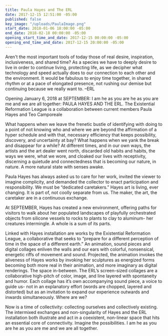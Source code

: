 ```yaml
---
title: Paula Hayes and The ERL
date: 2017-12-15 12:51:00 -05:00
published: false
key_image: "/uploads/PaulaImage.png"
start_date: 2018-01-06 18:00:00 -05:00
end_date: 2018-02-18 00:00:00 -05:00
opening_start_time_and_date: 2017-12-15 00:00:00 -05:00
opening_end_time_and_date: 2017-12-15 20:00:00 -05:00
---
```


Aren't the most important tools of today those of real desire, inspiration, inclusiveness, and shared time? As a species we have to deeply desire to live in order to continue living, protecting life, as we decipher what technology and speed actually does to our connection to each other and the environment. It would be fabulous to enjoy time together, in shared rhythm or at a pace of elongated presence, not rushing our demise but continuing because we really want to. –ERL

Opening January 6, 2018 at SEPTEMBER: I am he as you are he as you are me and we are all together: 
PAULA HAYES AND THE ERL. The Existential Reformation League is a collaboration between current members Paula Hayes and Teo Camporeale
 
What happens when we leave the frenetic bustle of identifying with doing to a point of not knowing who and where we are beyond the affirmation of a hyper schedule and with that, necessary efficiency that keeps possibility, discovery, and uncertainty at bay? What happens when we yank the break and disappear for a while? At different times, and in our own ways, the artists and the art dealer went north, discarded old habits and habits, the ways we were, what we wore, and cloaked our lives with receptivity, discerning a quietude and connectedness that is becoming our nature, in nature. A more natural state with senses awake. 

Paula Hayes has always asked us to care for her work, invited the viewer to imagine complicity, and demanded the collector to enact participation and responsibility. We must be “dedicated caretakers.” Hayes art is living, ever changing. It is part of, not coolly separate from us. The maker, the art, the caretaker are in a continuous exchange. 

At SEPTEMBER, Hayes has created a new environment, offering paths for visitors to walk about her populated landscapes of playfully orchestrated objects from silicone vessels to rocks to plants to clay to aluminum- her creatures intermingle. A whole is a sum of its parts. 

Linked with Hayes installation are works by the Existential Reformation League, a collaborative that seeks to “prepare for a different perception of time in the space of a different earth.” An animation, sound pieces and digital collages enliven the walls and our ears with colorful, nonsensical, energetic riffs of movement and sound. Projected, the animation invokes the aliveness of Hayes works by invoking her sculptures as energized forms becoming both more real in their animation, and more imaginary as digital renderings. The space in-between. The ERL’s screen-sized collages are a collaborative high-pitch of color, image, and line layered with spontaneity and humor. Each collage has it’s own accompanying sound piece, a voice to guide us- not in an explanatory effort (words are chopped, layered and distorted) but as an invitation to expand our experience outwards and inwards simultaneously. Where are we? 

Now is a time of collectivity: collecting ourselves and collectively existing. The intermixed exchanges and non-singularity of Hayes and the ERL installation both illustrate and act in a coexistent, non-linear space that hits an essential core of connectivity. Imagine the possibilities. I am he as you are he as you are me and we are all together. 



